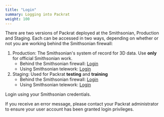```yaml
---
title: "Login"
summary: Logging into Packrat
weight: 100
---
```


There are two versions of Packrat deployed at the Smithsonian, Production and Staging. Each can be accessed in two ways, depending on whether or not you are working behind the Smithsonian firewall:
1. Production: The Smithsonian's system of record for 3D data. Use **only** for official Smithsonian work.
    - Behind the Smithsonian firewall: [Login](https://packrat.si.edu/)
    - Using Smithsonian telework: [Login](https://packrat-telework.si.edu/login)
2. Staging: Used for Packrat **testing** and **training**
    - Behind the Smithsonian firewall: [Login](https://packrat-test.si.edu:8443/login)
    - Using Smithsonian telework: [Login](https://packrat-test-telework.si.edu/login)

Login using your Smithsonian credentials.

If you receive an error message, please contact your Packrat administrator to ensure your user account has been granted login privileges.